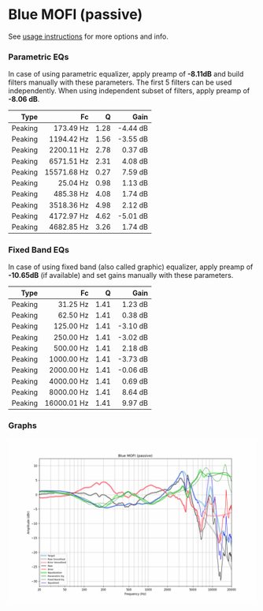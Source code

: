 # Blue MOFI (passive)
See [usage instructions](https://github.com/jaakkopasanen/AutoEq#usage) for more options and info.

### Parametric EQs
In case of using parametric equalizer, apply preamp of **-8.11dB** and build filters manually
with these parameters. The first 5 filters can be used independently.
When using independent subset of filters, apply preamp of **-8.06 dB**.

| Type    | Fc          |    Q | Gain     |
|--------:|------------:|-----:|---------:|
| Peaking | 173.49 Hz   | 1.28 | -4.44 dB |
| Peaking | 1194.42 Hz  | 1.56 | -3.55 dB |
| Peaking | 2200.11 Hz  | 2.78 | 0.37 dB  |
| Peaking | 6571.51 Hz  | 2.31 | 4.08 dB  |
| Peaking | 15571.68 Hz | 0.27 | 7.59 dB  |
| Peaking | 25.04 Hz    | 0.98 | 1.13 dB  |
| Peaking | 485.38 Hz   | 4.08 | 1.74 dB  |
| Peaking | 3518.36 Hz  | 4.98 | 2.12 dB  |
| Peaking | 4172.97 Hz  | 4.62 | -5.01 dB |
| Peaking | 4682.85 Hz  | 3.26 | 1.74 dB  |

### Fixed Band EQs
In case of using fixed band (also called graphic) equalizer, apply preamp of **-10.65dB**
(if available) and set gains manually with these parameters.

| Type    | Fc          |    Q | Gain     |
|--------:|------------:|-----:|---------:|
| Peaking | 31.25 Hz    | 1.41 | 1.23 dB  |
| Peaking | 62.50 Hz    | 1.41 | 0.38 dB  |
| Peaking | 125.00 Hz   | 1.41 | -3.10 dB |
| Peaking | 250.00 Hz   | 1.41 | -3.02 dB |
| Peaking | 500.00 Hz   | 1.41 | 2.18 dB  |
| Peaking | 1000.00 Hz  | 1.41 | -3.73 dB |
| Peaking | 2000.00 Hz  | 1.41 | -0.06 dB |
| Peaking | 4000.00 Hz  | 1.41 | 0.69 dB  |
| Peaking | 8000.00 Hz  | 1.41 | 8.64 dB  |
| Peaking | 16000.01 Hz | 1.41 | 9.97 dB  |

### Graphs
![](./Blue%20MOFI%20(passive).png)
